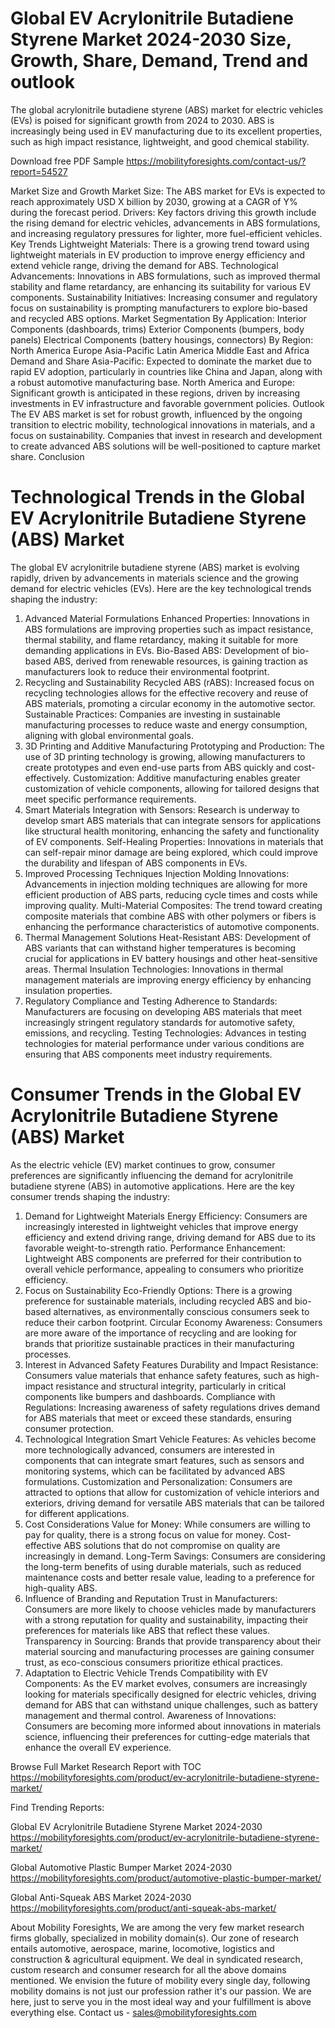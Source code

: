 # Global EV Acrylonitrile Butadiene Styrene Market 2024-2030 Size, Growth, Share, Demand, Trend and outlook

The global acrylonitrile butadiene styrene (ABS) market for electric vehicles (EVs) is poised for significant growth from 2024 to 2030. ABS is increasingly being used in EV manufacturing due to its excellent properties, such as high impact resistance, lightweight, and good chemical stability.

Download free PDF Sample https://mobilityforesights.com/contact-us/?report=54527 

Market Size and Growth
Market Size: The ABS market for EVs is expected to reach approximately USD X billion by 2030, growing at a CAGR of Y% during the forecast period.
Drivers: Key factors driving this growth include the rising demand for electric vehicles, advancements in ABS formulations, and increasing regulatory pressures for lighter, more fuel-efficient vehicles.
Key Trends
Lightweight Materials: There is a growing trend toward using lightweight materials in EV production to improve energy efficiency and extend vehicle range, driving the demand for ABS.
Technological Advancements: Innovations in ABS formulations, such as improved thermal stability and flame retardancy, are enhancing its suitability for various EV components.
Sustainability Initiatives: Increasing consumer and regulatory focus on sustainability is prompting manufacturers to explore bio-based and recycled ABS options.
Market Segmentation
By Application:
Interior Components (dashboards, trims)
Exterior Components (bumpers, body panels)
Electrical Components (battery housings, connectors)
By Region:
North America
Europe
Asia-Pacific
Latin America
Middle East and Africa
Demand and Share
Asia-Pacific: Expected to dominate the market due to rapid EV adoption, particularly in countries like China and Japan, along with a robust automotive manufacturing base.
North America and Europe: Significant growth is anticipated in these regions, driven by increasing investments in EV infrastructure and favorable government policies.
Outlook
The EV ABS market is set for robust growth, influenced by the ongoing transition to electric mobility, technological innovations in materials, and a focus on sustainability. Companies that invest in research and development to create advanced ABS solutions will be well-positioned to capture market share.
Conclusion

# Technological Trends in the Global EV Acrylonitrile Butadiene Styrene (ABS) Market
The global EV acrylonitrile butadiene styrene (ABS) market is evolving rapidly, driven by advancements in materials science and the growing demand for electric vehicles (EVs). Here are the key technological trends shaping the industry:
1. Advanced Material Formulations
Enhanced Properties: Innovations in ABS formulations are improving properties such as impact resistance, thermal stability, and flame retardancy, making it suitable for more demanding applications in EVs.
Bio-Based ABS: Development of bio-based ABS, derived from renewable resources, is gaining traction as manufacturers look to reduce their environmental footprint.
2. Recycling and Sustainability
Recycled ABS (rABS): Increased focus on recycling technologies allows for the effective recovery and reuse of ABS materials, promoting a circular economy in the automotive sector.
Sustainable Practices: Companies are investing in sustainable manufacturing processes to reduce waste and energy consumption, aligning with global environmental goals.
3. 3D Printing and Additive Manufacturing
Prototyping and Production: The use of 3D printing technology is growing, allowing manufacturers to create prototypes and even end-use parts from ABS quickly and cost-effectively.
Customization: Additive manufacturing enables greater customization of vehicle components, allowing for tailored designs that meet specific performance requirements.
4. Smart Materials
Integration with Sensors: Research is underway to develop smart ABS materials that can integrate sensors for applications like structural health monitoring, enhancing the safety and functionality of EV components.
Self-Healing Properties: Innovations in materials that can self-repair minor damage are being explored, which could improve the durability and lifespan of ABS components in EVs.
5. Improved Processing Techniques
Injection Molding Innovations: Advancements in injection molding techniques are allowing for more efficient production of ABS parts, reducing cycle times and costs while improving quality.
Multi-Material Composites: The trend toward creating composite materials that combine ABS with other polymers or fibers is enhancing the performance characteristics of automotive components.
6. Thermal Management Solutions
Heat-Resistant ABS: Development of ABS variants that can withstand higher temperatures is becoming crucial for applications in EV battery housings and other heat-sensitive areas.
Thermal Insulation Technologies: Innovations in thermal management materials are improving energy efficiency by enhancing insulation properties.
7. Regulatory Compliance and Testing
Adherence to Standards: Manufacturers are focusing on developing ABS materials that meet increasingly stringent regulatory standards for automotive safety, emissions, and recycling.
Testing Technologies: Advances in testing technologies for material performance under various conditions are ensuring that ABS components meet industry requirements.


# Consumer Trends in the Global EV Acrylonitrile Butadiene Styrene (ABS) Market
As the electric vehicle (EV) market continues to grow, consumer preferences are significantly influencing the demand for acrylonitrile butadiene styrene (ABS) in automotive applications. Here are the key consumer trends shaping the industry:
1. Demand for Lightweight Materials
Energy Efficiency: Consumers are increasingly interested in lightweight vehicles that improve energy efficiency and extend driving range, driving demand for ABS due to its favorable weight-to-strength ratio.
Performance Enhancement: Lightweight ABS components are preferred for their contribution to overall vehicle performance, appealing to consumers who prioritize efficiency.
2. Focus on Sustainability
Eco-Friendly Options: There is a growing preference for sustainable materials, including recycled ABS and bio-based alternatives, as environmentally conscious consumers seek to reduce their carbon footprint.
Circular Economy Awareness: Consumers are more aware of the importance of recycling and are looking for brands that prioritize sustainable practices in their manufacturing processes.
3. Interest in Advanced Safety Features
Durability and Impact Resistance: Consumers value materials that enhance safety features, such as high-impact resistance and structural integrity, particularly in critical components like bumpers and dashboards.
Compliance with Regulations: Increasing awareness of safety regulations drives demand for ABS materials that meet or exceed these standards, ensuring consumer protection.
4. Technological Integration
Smart Vehicle Features: As vehicles become more technologically advanced, consumers are interested in components that can integrate smart features, such as sensors and monitoring systems, which can be facilitated by advanced ABS formulations.
Customization and Personalization: Consumers are attracted to options that allow for customization of vehicle interiors and exteriors, driving demand for versatile ABS materials that can be tailored for different applications.
5. Cost Considerations
Value for Money: While consumers are willing to pay for quality, there is a strong focus on value for money. Cost-effective ABS solutions that do not compromise on quality are increasingly in demand.
Long-Term Savings: Consumers are considering the long-term benefits of using durable materials, such as reduced maintenance costs and better resale value, leading to a preference for high-quality ABS.
6. Influence of Branding and Reputation
Trust in Manufacturers: Consumers are more likely to choose vehicles made by manufacturers with a strong reputation for quality and sustainability, impacting their preferences for materials like ABS that reflect these values.
Transparency in Sourcing: Brands that provide transparency about their material sourcing and manufacturing processes are gaining consumer trust, as eco-conscious consumers prioritize ethical practices.
7. Adaptation to Electric Vehicle Trends
Compatibility with EV Components: As the EV market evolves, consumers are increasingly looking for materials specifically designed for electric vehicles, driving demand for ABS that can withstand unique challenges, such as battery management and thermal control.
Awareness of Innovations: Consumers are becoming more informed about innovations in materials science, influencing their preferences for cutting-edge materials that enhance the overall EV experience.

Browse Full Market Research Report with TOC https://mobilityforesights.com/product/ev-acrylonitrile-butadiene-styrene-market/ 

Find Trending Reports:

Global EV Acrylonitrile Butadiene Styrene Market 2024-2030 https://mobilityforesights.com/product/ev-acrylonitrile-butadiene-styrene-market/ 

Global Automotive Plastic Bumper Market 2024-2030 https://mobilityforesights.com/product/automotive-plastic-bumper-market/ 

Global Anti-Squeak ABS Market 2024-2030 https://mobilityforesights.com/product/anti-squeak-abs-market/ 


About Mobility Foresights,
We are among the very few market research firms globally, specialized in mobility domain(s). Our zone of research entails automotive, aerospace, marine, locomotive, logistics and construction & agricultural equipment. We deal in syndicated research, custom research and consumer research for all the above domains mentioned.
We envision the future of mobility every single day, following mobility domains is not just our profession rather it's our passion. We are here, just to serve you in the most ideal way and your fulfillment is above everything else. Contact us -  sales@mobilityforesights.com 






